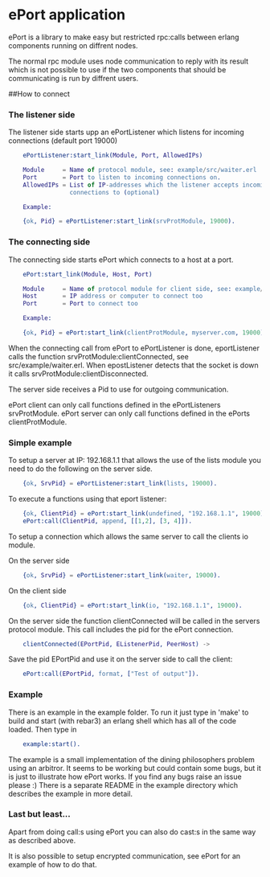 # ePort application

ePort is a library to make easy but restricted rpc:calls between erlang components
running on diffrent nodes.

The normal rpc module uses node communication to reply with its result which is
not possible to use if the two components that should be communicating is run by
diffrent users.

##How to connect

### The listener side
The listener side starts upp an ePortListener which listens for incoming
connections (default port 19000)

```erlang
    ePortListener:start_link(Module, Port, AllowedIPs)

    Module     = Name of protocol module, see: example/src/waiter.erl
    Port       = Port to listen to incoming connections on.
    AllowedIPs = List of IP-addresses which the listener accepts incoming
                 connections to (optional)

    Example:

    {ok, Pid} = ePortListener:start_link(srvProtModule, 19000).
```

### The connecting side
The connecting side starts ePort which connects to a host at a port.

```erlang
    ePort:start_link(Module, Host, Port)

    Module     = Name of protocol module for client side, see: example/src/philosopher.erl
    Host       = IP address or computer to connect too
    Port       = Port to connect too

    Example:

    {ok, Pid} = ePort:start_link(clientProtModule, myserver.com, 19000).
```

When the connecting call from ePort to ePortListener is done, eportListener
calls the function srvProtModule:clientConnected, see src/example/waiter.erl. When
epostListener detects that the socket is down it calls srvProtModule:clientDisconnected.

The server side receives a Pid to use for outgoing communication.

ePort client can only call functions defined in the ePortListeners srvProtModule.
ePort server can only call functions defined in the ePorts clientProtModule.

### Simple example

To setup a server at IP: 192.168.1.1 that allows the use of the lists module you
need to do the following on the server side.

```erlang
    {ok, SrvPid} = ePortListener:start_link(lists, 19000).
```

To execute a functions using that eport listener:

```erlang
    {ok, ClientPid} = ePort:start_link(undefined, "192.168.1.1", 19000),
    ePort:call(ClientPid, append, [[1,2], [3, 4]]).
```

To setup a connection which allows the same server to call the clients io module.

On the server side

```erlang
    {ok, SrvPid} = ePortListener:start_link(waiter, 19000).
```

On the client side

```erlang
    {ok, ClientPid} = ePort:start_link(io, "192.168.1.1", 19000).
```

On the server side the function clientConnected will be called in the servers
protocol module. This call includes the pid for the ePort connection.

```erlang
    clientConnected(EPortPid, EListenerPid, PeerHost) ->
```

Save the pid EPortPid and use it on the server side to call the client:

```erlang
    ePort:call(EPortPid, format, ["Test of output"]).
```

### Example

There is an example in the example folder. To run it just type in 'make' to build
and start (with rebar3) an erlang shell which has all of the code loaded. Then type in

```erlang
    example:start().
```

The example is a small implementation of the dining philosophers problem using an arbitror.
It seems to be working but could contain some bugs, but it is just to illustrate how ePort works.
If you find any bugs raise an issue please :)
There is a separate README in the example directory which describes the example in more detail.

### Last but least...

Apart from doing call:s using ePort you can also do cast:s in the same way
as described above.

It is also possible to setup encrypted communication, see ePort for an example of
how to do that.
